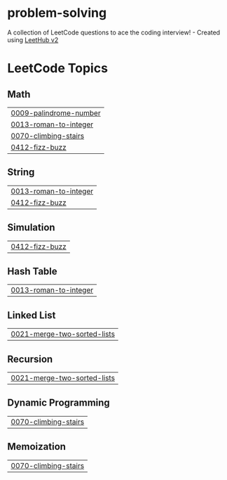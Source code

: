 # problem-solving
A collection of LeetCode questions to ace the coding interview! - Created using [LeetHub v2](https://github.com/arunbhardwaj/LeetHub-2.0)

<!---LeetCode Topics Start-->
# LeetCode Topics
## Math
|  |
| ------- |
| [0009-palindrome-number](https://github.com/Mohamedalaa232/problem-solving/tree/master/0009-palindrome-number) |
| [0013-roman-to-integer](https://github.com/Mohamedalaa232/problem-solving/tree/master/0013-roman-to-integer) |
| [0070-climbing-stairs](https://github.com/Mohamedalaa232/problem-solving/tree/master/0070-climbing-stairs) |
| [0412-fizz-buzz](https://github.com/Mohamedalaa232/problem-solving/tree/master/0412-fizz-buzz) |
## String
|  |
| ------- |
| [0013-roman-to-integer](https://github.com/Mohamedalaa232/problem-solving/tree/master/0013-roman-to-integer) |
| [0412-fizz-buzz](https://github.com/Mohamedalaa232/problem-solving/tree/master/0412-fizz-buzz) |
## Simulation
|  |
| ------- |
| [0412-fizz-buzz](https://github.com/Mohamedalaa232/problem-solving/tree/master/0412-fizz-buzz) |
## Hash Table
|  |
| ------- |
| [0013-roman-to-integer](https://github.com/Mohamedalaa232/problem-solving/tree/master/0013-roman-to-integer) |
## Linked List
|  |
| ------- |
| [0021-merge-two-sorted-lists](https://github.com/Mohamedalaa232/problem-solving/tree/master/0021-merge-two-sorted-lists) |
## Recursion
|  |
| ------- |
| [0021-merge-two-sorted-lists](https://github.com/Mohamedalaa232/problem-solving/tree/master/0021-merge-two-sorted-lists) |
## Dynamic Programming
|  |
| ------- |
| [0070-climbing-stairs](https://github.com/Mohamedalaa232/problem-solving/tree/master/0070-climbing-stairs) |
## Memoization
|  |
| ------- |
| [0070-climbing-stairs](https://github.com/Mohamedalaa232/problem-solving/tree/master/0070-climbing-stairs) |
<!---LeetCode Topics End-->